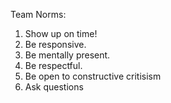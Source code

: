
Team Norms:
1. Show up on time!
2. Be responsive.
3. Be mentally present.
4. Be respectful.
5. Be open to constructive critisism
6. Ask questions
